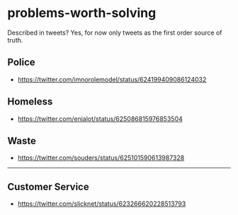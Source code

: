 # problems-worth-solving

Described in tweets? Yes, for now only tweets as the first order source of truth.

## Police

* https://twitter.com/imnorolemodel/status/624199409086124032

## Homeless

* https://twitter.com/enjalot/status/625086815976853504

## Waste

* https://twitter.com/souders/status/625101590613987328

---

## Customer Service

* https://twitter.com/slicknet/status/623266620228513793
